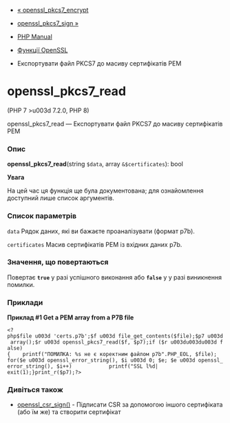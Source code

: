 - [« openssl_pkcs7_encrypt](function.openssl-pkcs7-encrypt.md)
- [openssl_pkcs7_sign »](function.openssl-pkcs7-sign.md)

- [PHP Manual](index.md)
- [Функції OpenSSL](ref.openssl.md)
- Експортувати файл PKCS7 до масиву сертифікатів PEM

# openssl_pkcs7_read

(PHP 7 \>u003d 7.2.0, PHP 8)

openssl_pkcs7_read — Експортувати файл PKCS7 до масиву сертифікатів PEM

### Опис

**openssl_pkcs7_read**(string `$data`, array `&$certificates`): bool

**Увага**

На цей час ця функція ще була документована; для
ознайомлення доступний лише список аргументів.

### Список параметрів

`data`
Рядок даних, які ви бажаєте проаналізувати (формат p7b).

`certificates`
Масив сертифікатів PEM із вхідних даних p7b.

### Значення, що повертаються

Повертає **`true`** у разі успішного виконання або **`false`** у
у разі виникнення помилки.

### Приклади

**Приклад #1 Get a PEM array from a P7B file**

` <?php$file u003d 'certs.p7b';$f u003d file_get_contents($file);$p7 u003d array();$r u003d openssl_pkcs7_read($f, $p7);if ($r u003du003du003d false) {    printf("ПОМИЛКА: %s не є коректним файлом p7b".PHP_EOL, $file); for($e u003d openssl_error_string(), $i u003d 0; $e; $e u003d openssl_error_string(), $i++)            printf("SSL l%d| exit(1);}print_r($p7);?> `

### Дивіться також

- [openssl_csr_sign()](function.openssl-csr-sign.md) - Підписати CSR
за допомогою іншого сертифіката (або їм же) та створити сертифікат
